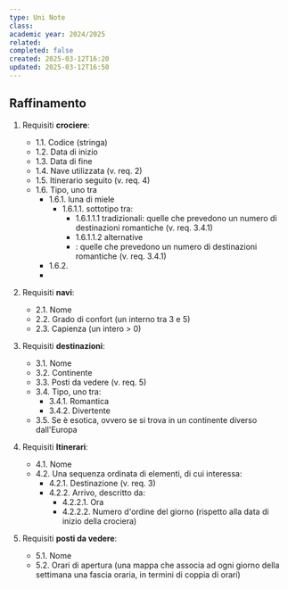 ```yaml
---
type: Uni Note
class: 
academic year: 2024/2025
related: 
completed: false
created: 2025-03-12T16:20
updated: 2025-03-12T16:50
---
```

## Raffinamento

1. Requisiti **crociere**:
	- 1.1. Codice (stringa) 
	- 1.2. Data di inizio
	- 1.3. Data di fine
	- 1.4. Nave utilizzata (v. req. 2)
	- 1.5. Itinerario seguito (v. req. 4)
	- 1.6. Tipo, uno tra
		- 1.6.1. luna di miele
			- 1.6.1.1. sottotipo tra:
				- 1.6.1.1.1 tradizionali: quelle che prevedono un numero di destinazioni romantiche (v. req. 3.4.1)
				- 1.6.1.1.2 alternative
				- : quelle che prevedono un numero di destinazioni romantiche (v. req. 3.4.1)
		- 1.6.2.
		- 

2. Requisiti **navi**:
	- 2.1. Nome
	- 2.2. Grado di confort (un interno tra 3 e 5)
	- 2.3. Capienza (un intero > 0)

3. Requisiti **destinazioni**:
	- 3.1. Nome
	- 3.2. Continente
	- 3.3. Posti da vedere (v. req. 5)
	- 3.4. Tipo, uno tra:
		- 3.4.1. Romantica
		- 3.4.2. Divertente
	- 3.5. Se è esotica, ovvero se si trova in un continente diverso dall'Europa

4. Requisiti **Itinerari**:
	- 4.1. Nome
	- 4.2. Una sequenza ordinata di elementi, di cui interessa:
		- 4.2.1. Destinazione (v. req. 3)
		- 4.2.2. Arrivo, descritto da:
			- 4.2.2.1. Ora
			- 4.2.2.2. Numero d'ordine del giorno (rispetto alla data di inizio della crociera)

5. Requisiti **posti da vedere**:
	- 5.1. Nome
	- 5.2. Orari di apertura (una mappa che associa ad ogni giorno della settimana una fascia oraria, in termini di coppia di orari)